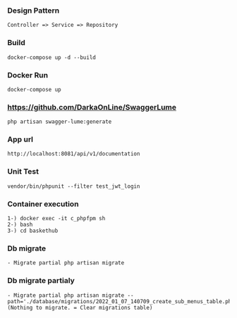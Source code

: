 ### Design Pattern
```
Controller => Service => Repository
```

### Build

```
docker-compose up -d --build
```

### Docker Run
```
docker-compose up
```

### https://github.com/DarkaOnLine/SwaggerLume
```
php artisan swagger-lume:generate
```

### App url
```
http://localhost:8081/api/v1/documentation
```

### Unit Test
```
vendor/bin/phpunit --filter test_jwt_login
```

### Container execution
```
1-) docker exec -it c_phpfpm sh
2-) bash
3-) cd baskethub
```

### Db migrate 
```
- Migrate partial php artisan migrate
```

### Db migrate partialy
```
- Migrate partial php artisan migrate --path='./database/migrations/2022_01_07_140709_create_sub_menus_table.php' (Nothing to migrate. = Clear migrations table)
```